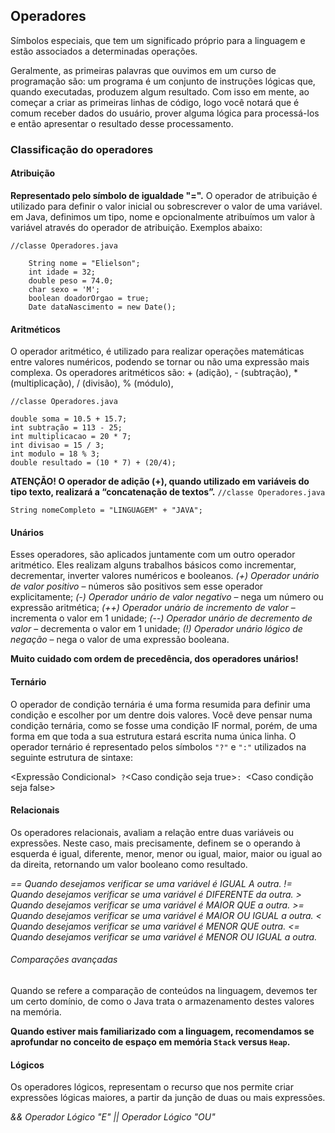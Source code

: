 ## Operadores
Símbolos especiais, que tem um significado próprio para a linguagem e estão associados a determinadas operações.

Geralmente, as primeiras palavras que ouvimos em um curso de programação são: um programa é um conjunto de instruções lógicas que, quando executadas, produzem algum resultado. Com isso em mente, ao começar a criar as primeiras linhas de código, logo você notará que é comum receber dados do usuário, prover alguma lógica para processá-los e então apresentar o resultado desse processamento.

### Classificação do operadores

#### Atribuição

**Representado pelo símbolo de igualdade "=".**
O operador de atribuição é utilizado para definir o valor inicial ou sobrescrever o valor de uma variável. em Java, definimos um tipo, nome e opcionalmente atribuímos um valor à variável através do operador de atribuição. Exemplos abaixo:

`//classe Operadores.java`

```
    String nome = "Elielson";
    int idade = 32;
    double peso = 74.0;
    char sexo = 'M';
    boolean doadorOrgao = true;
    Date dataNascimento = new Date();
```

#### Aritméticos
O operador aritmético, é utilizado para realizar operações matemáticas entre valores numéricos, podendo se tornar ou não uma expressão mais complexa.
Os operadores aritméticos são: 
    + (adição),
    - (subtração),
    * (multiplicação),
    / (divisão),
    % (módulo),

`//classe Operadores.java`

```
double soma = 10.5 + 15.7;
int subtração = 113 - 25;
int multiplicacao = 20 * 7;
int divisao = 15 / 3;
int modulo = 18 % 3;
double resultado = (10 * 7) + (20/4);
```
**ATENÇÃO! O operador de adição (+), quando utilizado em variáveis do tipo texto, realizará a “concatenação de textos”.**
`//classe Operadores.java`

```String nomeCompleto = "LINGUAGEM" + "JAVA";```

#### Unários
Esses operadores, são aplicados juntamente com um outro operador aritmético. Eles realizam alguns trabalhos básicos como incrementar, decrementar, inverter valores numéricos e booleanos.
    *(+) Operador unário de valor positivo* – números são positivos sem esse operador explicitamente;
    *(-) Operador unário de valor negativo* – nega um número ou expressão aritmética;
    *(++) Operador unário de incremento de valor* – incrementa o valor em 1 unidade;
    *(--) Operador unário de decremento de valor* – decrementa o valor em 1 unidade;
    *(!) Operador unário lógico de negação* – nega o valor de uma expressão booleana.

**Muito cuidado com ordem de precedência, dos operadores unários!**

#### Ternário
O operador de condição ternária é uma forma resumida para definir uma condição e escolher por um dentre dois valores. Você deve pensar numa condição ternária, como se fosse uma condição IF normal, porém, de uma forma em que toda a sua estrutura estará escrita numa única linha.
O operador ternário é representado pelos símbolos `"?"` e `":"` utilizados na seguinte estrutura de sintaxe:

<Expressão Condicional>`` ?``<Caso condição seja true>``: ``<Caso condição seja false>

#### Relacionais
Os operadores relacionais, avaliam a relação entre duas variáveis ou expressões. Neste caso, mais precisamente, definem se o operando à esquerda é igual, diferente, menor, menor ou igual, maior, maior ou igual ao da direita, retornando um valor booleano como resultado.

*== Quando desejamos verificar se uma variável é IGUAL A outra.*
*!= Quando desejamos verificar se uma variável é DIFERENTE da outra.*
*> Quando desejamos verificar se uma variável é MAIOR QUE a outra.*
*>= Quando desejamos verificar se uma variável é MAIOR OU IGUAL a outra.*
*< Quando desejamos verificar se uma variável é MENOR QUE outra.*
*<= Quando desejamos verificar se uma variável é MENOR OU IGUAL a outra.*

###### Comparações avançadas
Quando se refere a comparação de conteúdos na linguagem, devemos ter um certo domínio, de como o Java trata o armazenamento destes valores na memória.

**Quando estiver mais familiarizado com a linguagem, recomendamos se aprofundar no conceito de espaço em memória `Stack` versus `Heap`.**

#### Lógicos
Os operadores lógicos, representam o recurso que nos permite criar expressões lógicas maiores, a partir da junção de duas ou mais expressões.

*&& Operador Lógico "E"*
*|| Operador Lógico "OU"*
